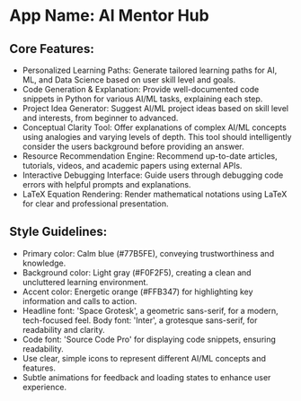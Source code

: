 # **App Name**: AI Mentor Hub

## Core Features:

- Personalized Learning Paths: Generate tailored learning paths for AI, ML, and Data Science based on user skill level and goals.
- Code Generation & Explanation: Provide well-documented code snippets in Python for various AI/ML tasks, explaining each step.
- Project Idea Generator: Suggest AI/ML project ideas based on skill level and interests, from beginner to advanced.
- Conceptual Clarity Tool: Offer explanations of complex AI/ML concepts using analogies and varying levels of depth. This tool should intelligently consider the users background before providing an answer.
- Resource Recommendation Engine: Recommend up-to-date articles, tutorials, videos, and academic papers using external APIs.
- Interactive Debugging Interface: Guide users through debugging code errors with helpful prompts and explanations.
- LaTeX Equation Rendering: Render mathematical notations using LaTeX for clear and professional presentation.

## Style Guidelines:

- Primary color: Calm blue (#77B5FE), conveying trustworthiness and knowledge.
- Background color: Light gray (#F0F2F5), creating a clean and uncluttered learning environment.
- Accent color: Energetic orange (#FFB347) for highlighting key information and calls to action.
- Headline font: 'Space Grotesk', a geometric sans-serif, for a modern, tech-focused feel. Body font: 'Inter', a grotesque sans-serif, for readability and clarity.
- Code font: 'Source Code Pro' for displaying code snippets, ensuring readability.
- Use clear, simple icons to represent different AI/ML concepts and features.
- Subtle animations for feedback and loading states to enhance user experience.